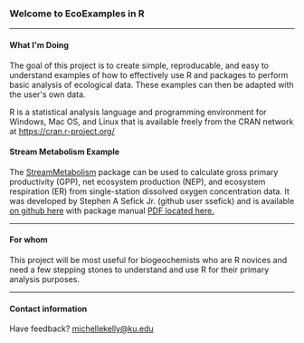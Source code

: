 ### Welcome to EcoExamples in R

---

#### What I'm Doing

The goal of this project is to create simple, reproducable, and easy to understand examples of how to effectively use R and packages to perform basic analysis of ecological data. These examples can then be adapted with the user's own data.

R is a statistical analysis language and programming environment for Windows, Mac OS, and Linux that is available freely from the CRAN network at https://cran.r-project.org/

#### Stream Metabolism Example

The [StreamMetabolism](https://github.com/ssefick/StreamMetabolism) package can be used to calculate gross primary productivity (GPP), net ecosystem production (NEP), and ecosystem respiration (ER) from single-station dissolved oxygen concentration data. It was developed by Stephen A Sefick Jr. (github user ssefick) and is available [on github here](https://github.com/ssefick/StreamMetabolism) with package manual [PDF located here.](https://cran.r-project.org/web/packages/StreamMetabolism/StreamMetabolism.pdf)

---

#### For whom

This project will be most useful for biogeochemists who are R novices and need a few stepping stones to understand and use R for their primary analysis purposes.

---

#### Contact information

Have feedback? michellekelly@ku.edu
